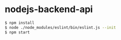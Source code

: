 # nodejs-backend-api


```bash
$ npm install
$ node ./node_modules/eslint/bin/eslint.js --init
$ npm start
```
